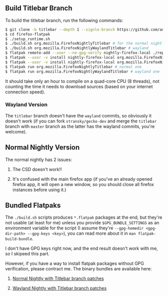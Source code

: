 ## Build Titlebar Branch

To build the titlebar branch, run the following commands:

```bash
$ git clone -b titlebar --depth 1 --signle-branch https://github.com/anassahmed/firefox-flatpak
$ cd firefox-flatpak
$ ./setup_runtime.sh
$ ./build.sh org.mozilla.FirefoxNightlyTitlebar # for the normal nightly
$ ./build.sh org.mozilla.FirefoxNightlyWaylandTitlebar # wayland
$ flatpak remote-add --user --no-gpg-verify nightly-firefox-local ./repo
$ flatpak --user -v install nightly-firefox-local org.mozilla.FirefoxNightlyTitlebar # normal one
$ flatpak --user -v install nightly-firefox-local org.mozilla.FirefoxNightlyWaylandTitlebar # wayland one
$ flatpak run org.mozilla.FirefoxNightlyTitlebar # normal one
$ flatpak run org.mozilla.FirefoxNightlyWaylandTitlebar # wayland one
```

It should take only an hour to compile on a quad-core CPU (8 threads), not
counting the time it needs to download sources (based on your internet
connection speed).

### Wayland Version

The `titlebar` branch doesn't have the `wayland` commits, so obviously it
doesn't work (if you can fork `stransky/gecko-dev` and merge the `titlebar`
branch with `master` branch as the latter has the wayland commits, you're
welcome).

## Normal Nightly Version

The normal nightly has 2 issues:

1. The CSD doesn't work!!

2. It's confused with the main firefox app (if you've an already opened firefox
   app, it will open a new window, so you should close all firefox instances
   before using it.)

## Bundled Flatpaks

The `./build.sh` scripts produces `*.flatpak` packages at the end, but they're
not usable (at least for me) unless you provide `$GPG_BUNDLE_SETTINGS` as an
environment variable for the script
(I assume they're `--gpg-homedir <gpg-dir-path> --gpg-keys <key>`),
you can read more about it in `man flatpak-build-bundle`.

I don't have GPG keys right now, and the end result doesn't work with me, so I
skipeed this part.

However, if you have a way to install flatpak packages without GPG
verification, please contract me. The binary bundles are available here:

1. [Normal Nightly with Titlebar branch patches](https://www.dropbox.com/s/uso9f501d8bgxkx/org.mozilla.FirefoxNightlyTitlebar.flatpak?dl=0)

2. [Wayland Nightly with Titlebar branch patches](https://www.dropbox.com/s/80tdqbt0vd62qpg/org.mozilla.FirefoxNightlyWaylandTitlebar.flatpak?dl=0)
